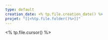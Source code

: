 ```yaml
---
type: default
creation_date: <% tp.file.creation_date() %>
projet: "[[<%tp.file.folder()%>]]"
---
```


<% tp.file.cursor() %>